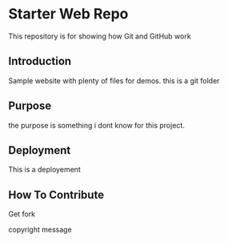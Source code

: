 # Starter Web Repo

This repository is for showing how Git and GitHub work

## Introduction

Sample website with plenty of files for demos. this is a git folder

## Purpose

the purpose is something i dont know for this project.

## Deployment
This is a deployement

## How To Contribute

Get fork

copyright message 